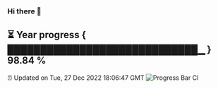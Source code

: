 ### Hi there 👋
⏳ Year progress { █████████████████████████████▁ } 98.84 %
---
⏰ Updated on Tue, 27 Dec 2022 18:06:47 GMT
![Progress Bar CI](https://github.com/Moyi321/Moyi321/workflows/Progress%20Bar%20CI/badge.svg)
